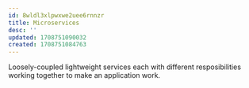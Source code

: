 ```yaml
---
id: 8wldl3xlpwxwe2uee6rnnzr
title: Microservices
desc: ''
updated: 1708751090032
created: 1708751084763
---
```



Loosely-coupled lightweight services each with different resposibilities working together to make an application work.
